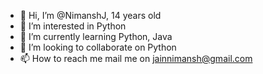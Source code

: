 - 👋 Hi, I’m @NimanshJ, 14 years old
- 👀 I’m interested in Python
- 🌱 I’m currently learning Python, Java
- 💞️ I’m looking to collaborate on Python
- 📫 How to reach me mail me on jainnimansh@gmail.com

<!---
NimanshJ/NimanshJ is a ✨ special ✨ repository because its `README.md` (this file) appears on your GitHub profile.
You can click the Preview link to take a look at your changes.
--->
